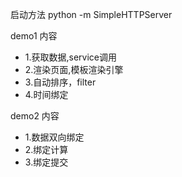 启动方法
python -m SimpleHTTPServer



demo1 内容
- 1.获取数据,service调用
- 2.渲染页面,模板渲染引擎
- 3.自动排序，filter
- 4.时间绑定


demo2 内容
- 1.数据双向绑定
- 2.绑定计算
- 3.绑定提交

